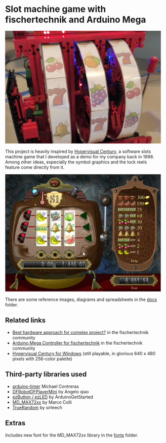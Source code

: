 
# Slot machine game with fischertechnik and Arduino Mega

![Close-up of the reels (without covers)](docs/reels.jpg)

This project is heavily inspired by [Hypervisual Century](http://hypervisual.com/century/), a software slots machine game that I developed as a demo for my company back in 1998. Among other ideas, especially the symbol graphics and the lock reels feature come directly from it.

![Hypervisual Century](docs/century.png)

There are some reference images, diagrams and spreadsheets in the [docs](/docs) folder.

## Related links

- [Best hardware approach for complex project?](https://forum.ftcommunity.de/viewtopic.php?f=8&t=7890) in the fischertechnik community
- [Arduino Mega Controller for fischertechnik](https://forum.ftcommunity.de/viewtopic.php?f=8&t=8018) in the fischertechnik community
- [Hypervisual Century for Windows](http://hypervisual.com/century/files/century_en.zip) (still playable, in glorious 640 x 480 pixels with 256-color palette)

## Third-party libraries used

- [arduino-timer](https://github.com/contrem/arduino-timer) Michael Contreras
- [DFRobotDFPlayerMini](https://github.com/DFRobot/DFRobotDFPlayerMini) by Angelo qiao
- [ezButton / ezLED](https://github.com/ArduinoGetStarted) by ArduinoGetStarted
- [MD_MAX72xx](https://github.com/MajicDesigns/MD_MAX72XX) by Marco Colli
- [TrueRandom](https://github.com/sirleech/TrueRandom) by sirleech

## Extras

Includes new font for the MD_MAX72xx library in the [fonts](https://github.com/leosdad/ft-slot-machine/tree/master/slots/src/drivers) folder.
